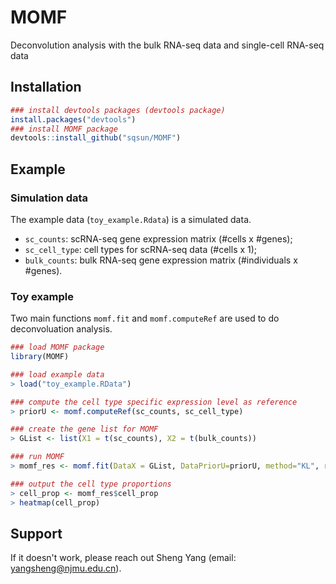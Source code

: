 # MOMF
Deconvolution analysis with the bulk RNA-seq data and single-cell RNA-seq data

## Installation
```R
### install devtools packages (devtools package)
install.packages("devtools")
### install MOMF package
devtools::install_github("sqsun/MOMF")
```

## Example
### Simulation data
The example data (`toy_example.Rdata`) is a simulated data.<br>
* `sc_counts`: scRNA-seq gene expression matrix (#cells x #genes); 
* `sc_cell_type`: cell types for scRNA-seq data (#cells x 1);
* `bulk_counts`: bulk RNA-seq gene expression matrix (#individuals x #genes). <br>

### Toy example
Two main functions `momf.fit` and `momf.computeRef` are used to do deconvoluation analysis.
```R
### load MOMF package
library(MOMF)

### load example data
> load("toy_example.RData")

### compute the cell type specific expression level as reference
> priorU <- momf.computeRef(sc_counts, sc_cell_type)

### create the gene list for MOMF 
> GList <- list(X1 = t(sc_counts), X2 = t(bulk_counts))

### run MOMF
> momf_res <- momf.fit(DataX = GList, DataPriorU=priorU, method="KL", rho=2, num_iter=100)

### output the cell type proportions
> cell_prop <- momf_res$cell_prop
> heatmap(cell_prop)
```

## Support
If it doesn't work, please reach out Sheng Yang (email: yangsheng@njmu.edu.cn).

